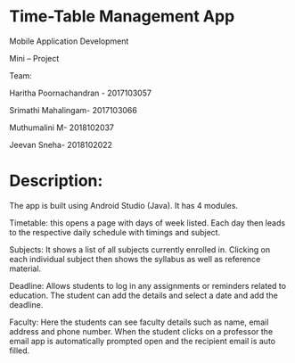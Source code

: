 # Time-Table Management App
Mobile Application Development 

Mini – Project 

Team:

Haritha Poornachandran - 2017103057 

Srimathi Mahalingam- 2017103066 

Muthumalini M- 2018102037 

Jeevan Sneha- 2018102022 


# Description: 

The app is built using Android Studio (Java). It has 4 modules. 

Timetable: this opens a page with days of week listed. Each day then leads to the respective daily schedule with timings and subject. 

Subjects: It shows a list of all subjects currently enrolled in. Clicking on each individual subject then shows the syllabus as well as reference material. 

Deadline: Allows students to log in any assignments or reminders related to education. The student can add the details and select a date and add the deadline. 

Faculty: Here the students can see faculty details such as name, email address and phone number. When the student clicks on a professor the email app is automatically prompted open and the recipient email is auto filled.                                                                                                             

